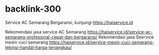 # backlink-300

Service AC Semarang Bergaransi, kunjungi https://haiservice.id

Rekomendasi jasa service AC Semarang https://haiservice.id/service-ac-semarang-profesional-cepat-dan-bergaransi/
Rekomendasi jasa Seervice mesin cuci semarang https://haiservice.id/service-mesin-cuci-semarang-teknisi-handal-harga-terjangkau/
